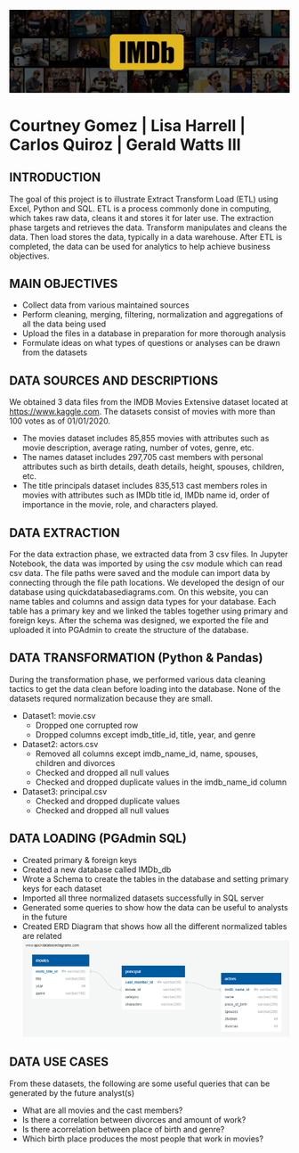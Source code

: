 ![](Images/IMDb_Header.jpg)

# Courtney Gomez | Lisa Harrell | Carlos Quiroz | Gerald Watts III


## INTRODUCTION

The goal of this project is to illustrate Extract Transform Load (ETL) using Excel, Python and SQL.  ETL is a process commonly done in computing, which takes raw data, cleans it and stores it for later use.  The extraction phase targets and retrieves the data.  Transform manipulates and cleans the data. Then load stores the data, typically in a data warehouse. After ETL is completed, the data can be used for analytics to help achieve business objectives.  

## MAIN OBJECTIVES

 - Collect data  from various maintained sources
 - Perform cleaning, merging, filtering, normalization and aggregations of all the data being used
 - Upload the files in a database in preparation for more thorough analysis
 - Formulate ideas on what types of questions or analyses can be drawn from the datasets

## DATA SOURCES AND DESCRIPTIONS

We obtained 3 data files from the IMDB Movies Extensive dataset located at https://www.kaggle.com. The datasets consist of movies with more than 100 votes as of 01/01/2020.
 - The movies dataset includes 85,855 movies with attributes such as movie description, average rating, number of votes, genre, etc.
 - The names dataset includes 297,705 cast members with personal attributes such as birth details, death details, height, spouses, children, etc.
 - The title principals dataset includes 835,513 cast members roles in movies with attributes such as IMDb title id, IMDb name id, order of importance in the movie, role, and characters played.

## DATA EXTRACTION

For the data extraction phase, we extracted data from 3 csv files.  In Jupyter Notebook, the data was imported by using the csv module which can read csv data.  The file paths were saved and the module can import data by connecting through the file path locations.  We developed the design of our database using quickdatabasediagrams.com.  On this website, you can name tables and columns and assign data types for your database.  Each table has a primary key and we linked the tables together using primary and foreign keys. After the schema was designed, we exported the file and uploaded it into PGAdmin to create the structure of the database.

## DATA TRANSFORMATION (Python & Pandas)  

During the transformation phase, we performed various data cleaning tactics to get the data clean before loading into the database. None of the datasets requred normalization because they are small.
 - Dataset1: movie.csv
   - Dropped one corrupted row
   - Dropped columns except imdb_title_id, title, year, and genre
 - Dataset2: actors.csv
   - Removed all columns except imdb_name_id, name, spouses, children and divorces
   - Checked and dropped all null values
   - Checked and dropped duplicate values in the imdb_name_id column
 - Dataset3: principal.csv
   - Checked and dropped duplicate values
   - Checked and dropped all null values

## DATA LOADING (PGAdmin SQL)

 - Created primary & foreign keys
 - Created a new database called IMDb_db
 - Wrote a Schema to create the tables in the database and setting primary keys for each dataset
 - Imported all three normalized datasets successfully in SQL server 
 - Generated some queries to show how the data can be useful to analysts in the future
 - Created ERD Diagram that shows how all the different normalized tables are related 
![](Images/ERD.png)

## DATA USE CASES

From these datasets, the following are some useful queries that can be generated by the future analyst(s)
 - What are all movies and the cast members?
 - Is there a correlation between divorces and amount of work?
 - Is there acorrelation between place of birth and genre?
 - Which birth place produces the most people that work in movies?

